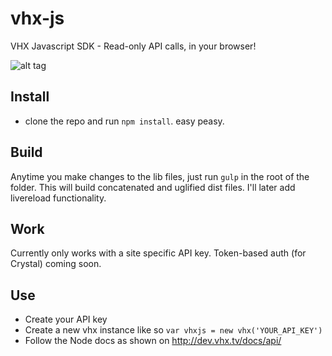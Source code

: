 # vhx-js
VHX Javascript SDK - Read-only API calls, in your browser!

![alt tag](https://dl.dropboxusercontent.com/u/7390609/stockdev.jpg)

## Install
- clone the repo and run `npm install`. easy peasy.

## Build
Anytime you make changes to the lib files, just run `gulp` in the root of the folder. This will build concatenated and uglified dist files. I'll later add livereload functionality.

## Work
Currently only works with a site specific API key. Token-based auth (for Crystal) coming soon.

## Use
- Create your API key
- Create a new vhx instance like so `var vhxjs = new vhx('YOUR_API_KEY')`
- Follow the Node docs as shown on http://dev.vhx.tv/docs/api/


